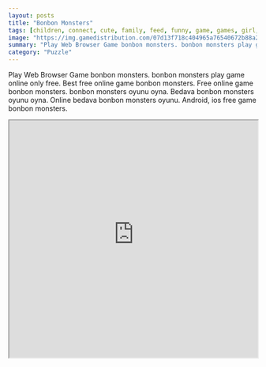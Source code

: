 ```yaml
---
layout: posts
title: "Bonbon Monsters"
tags: [children, connect, cute, family, feed, funny, game, games, girl, html5, kids, monster, free, online, games, oyna, game, free, games, play, play, games]
image: "https://img.gamedistribution.com/07d13f718c404965a76540672b88a2ed.jpg"
summary: "Play Web Browser Game bonbon monsters. bonbon monsters play game online only free. Best free online game bonbon monsters. Free online game bonbon monsters. bonbon monsters oyunu oyna. Bedava bonbon monsters oyunu oyna. Online bedava bonbon monsters oyunu. Android, ios free game bonbon monsters."
category: "Puzzle"
---
```


Play Web Browser Game bonbon monsters. bonbon monsters play game online only free. Best free online game bonbon monsters. Free online game bonbon monsters. bonbon monsters oyunu oyna. Bedava bonbon monsters oyunu oyna. Online bedava bonbon monsters oyunu. Android, ios free game bonbon monsters.

<iframe width="100%" height="480px;" src="https://html5.gamedistribution.com/07d13f718c404965a76540672b88a2ed/"></iframe>